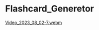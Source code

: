 # Flashcard_Generetor 
[Video_2023_08_02-7.webm](https://github.com/Ghfaidi/Flashcard_Generetor/assets/43039931/58bbf0d9-5007-41e0-bbc6-73e2dfd78678)
